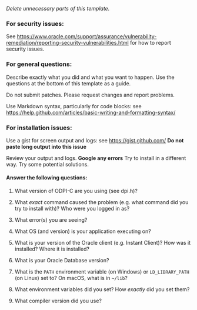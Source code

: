 *Delete unnecessary parts of this template.*

### For security issues:

See https://www.oracle.com/support/assurance/vulnerability-remediation/reporting-security-vulnerabilities.html
for how to report security issues.

### For general questions:

Describe exactly what you did and what you want to happen.
Use the questions at the bottom of this template as a guide.

Do not submit patches.  Please request changes and report problems.

Use Markdown syntax, particularly for code blocks: see https://help.github.com/articles/basic-writing-and-formatting-syntax/

### For installation issues:

Use a gist for screen output and logs: see https://gist.github.com/
**Do not paste long output into this issue**

Review your output and logs.  **Google any errors**
Try to install in a different way.  Try some potential solutions.

#### Answer the following questions:

1. What version of ODPI-C are you using (see dpi.h)?

2. What *exact* command caused the problem (e.g. what command did you try to install with)?  Who were you logged in as?

3. What error(s) you are seeing?

4. What OS (and version) is your application executing on?

5. What is your version of the Oracle client (e.g. Instant Client)?  How was it installed?  Where it is installed?

6. What is your Oracle Database version?

7. What is the `PATH` environment variable (on Windows) or `LD_LIBRARY_PATH` (on Linux) set to?  On macOS, what is in `~/lib`?

8. What environment variables did you set?  How *exactly* did you set them?

9. What compiler version did you use?

